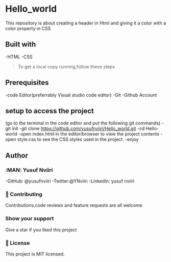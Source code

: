 # Hello_world
This repository is about creating a header in Html and giving it a color with a color property in CSS

## Built with
-HTML
-CSS

>To get a local copy running,follow these steps

## Prerequisites
-code Editor(preferrably Visual studio code editor)
-Git
-Github Account

## setup to access the project
(go to the terminal in the code editor and put the following git commands)
-git init
-git clone https://github.com/yusufnviiri/Hello_world.git
-cd Hello-world
-open index.html in the editor/browser to view the project contents
-open style.css to see the CSS styles used in the project.
-enjoy

## Author

### :MAN: Yusuf Nviiri

-GitHub: @yusufnviiri
-Twitter:@YNviiri
-LinkedIn: yusuf nviiri

### :handshake: Contributing
Contributions,code reviews and feature requests are all welcome

### Show your support
Give a star if you liked this project

### :memo: License

This project is MIT licensed.